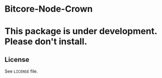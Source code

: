 Bitcore-Node-Crown
==================

# This package is under development. Please don't install.

## License

See `LICENSE` file.
